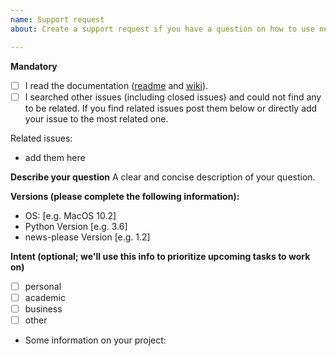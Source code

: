 ```yaml
---
name: Support request
about: Create a support request if you have a question on how to use news-please.

---
```

**Mandatory**
* [ ] I read the documentation ([readme](https://github.com/fhamborg/news-please/blob/master/README.md) and [wiki](https://github.com/fhamborg/news-please/wiki)).
* [ ] I searched other issues (including closed issues) and could not find any to be related. If you find related issues post them below or directly add your issue to the most related one.

Related issues:
* add them here

**Describe your question**
A clear and concise description of your question.

**Versions (please complete the following information):**
 - OS: [e.g. MacOS 10.2]
 - Python Version [e.g. 3.6]
 - news-please Version [e.g. 1.2]

**Intent (optional; we'll use this info to prioritize upcoming tasks to work on)**
* [ ] personal
* [ ] academic
* [ ] business
* [ ] other
* Some information on your project: 

